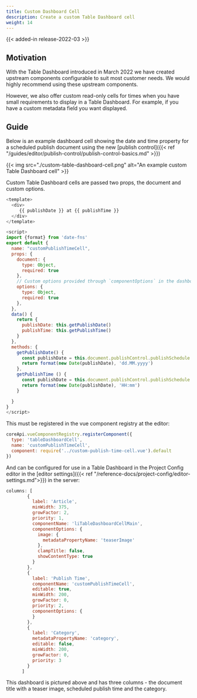 ```yaml
---
title: Custom Dashboard Cell
description: Create a custom Table Dashboard cell
weight: 14
---
```


{{< added-in release-2022-03 >}}

## Motivation

With the Table Dashboard introduced in March 2022 we have created upstream components configurable to suit most customer needs. We would highly recommend using these upstream components.

However, we also offer custom read-only cells for times when you have small requirements to display in a Table Dashboard. For example, if you have a custom metadata field you want displayed.


## Guide

Below is an example dashboard cell showing the date and time property for a scheduled publish document using the new [publish control]({{< ref "/guides/editor/publish-control/publish-control-basics.md" >}})

{{< img src="./custom-table-dashboard-cell.png" alt="An example custom Table Dashboard cell" >}}

Custom Table Dashboard cells are passed two props, the document and custom options.

```js
<template>
  <div>
     {{ publishDate }} at {{ publishTime }}
  </div>
</template>

<script>
import {format} from 'date-fns'
export default {
  name: "customPublishTimeCell",
  props: {
    document: {
      type: Object,
      required: true
    },
    // Custom options provided through `componentOptions` in the dashboard config
    options: {
      type: Object,
      required: true
    },
  },
  data() {
    return {
      publishDate: this.getPublishDate()
      publishTime: this.getPublishTime()
    }
  },
  methods: {
    getPublishDate() {
      const publishDate = this.document.publishControl.publishSchedule.date // UTC String, e.g. 2022-12-14T17:03:00.000Z
      return format(new Date(publishDate), 'dd.MM.yyyy')
    },
    getPublishTime () {
      const publishDate = this.document.publishControl.publishSchedule.date // UTC String, e.g. 2022-12-14T17:03:00.000Z
      return format(new Date(publishDate), 'HH:mm')
    }

  }
}
</script>

```

This must be registered in the vue component registry at the editor:

```js
coreApi.vueComponentRegistry.registerComponent({
  type: 'tableDashboardCell',
  name: 'customPublishTimeCell',
  component: require('../custom-publish-time-cell.vue').default
})
```

And can be configured for use in a Table Dashboard in the Project Config editor in the [editor settings]({{< ref "/reference-docs/project-config/editor-settings.md">}}) in the server:

```js
columns: [
        {
          label: 'Article',
          minWidth: 375,
          growFactor: 2,
          priority: 1,
          componentName: 'liTableDashboardCellMain',
          componentOptions: {
            image: {
              metadataPropertyName: 'teaserImage'
            },
            clampTitle: false,
            showContentType: true
          }
        },
        {
          label: 'Publish Time',
          componentName: 'customPublishTimeCell',
          editable: true,
          minWidth: 200,
          growFactor: 0,
          priority: 2,
          componentOptions: {
          }
        },
        {
          label: 'Category',
          metadataPropertyName: 'category',
          editable: false,
          minWidth: 200,
          growFactor: 0,
          priority: 3
        }
      ]
  ```

This dashboard is pictured above and has three columns - the document title with a teaser image, scheduled publish time and the category.